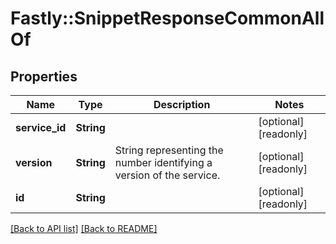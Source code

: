 # Fastly::SnippetResponseCommonAllOf

## Properties

| Name | Type | Description | Notes |
| ---- | ---- | ----------- | ----- |
| **service_id** | **String** |  | [optional][readonly] |
| **version** | **String** | String representing the number identifying a version of the service. | [optional][readonly] |
| **id** | **String** |  | [optional][readonly] |

[[Back to API list]](../../README.md#endpoints) [[Back to README]](../../README.md)

